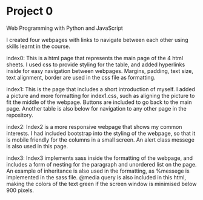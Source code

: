 # Project 0

Web Programming with Python and JavaScript
<!-- write up for the pages that i made -->
I created four webpages with links to navigate between each other using skills learnt in the course. 

index0:
This is a html page that represents the main page of the 4 html sheets. I used css to provide styling for the table, and added hyperlinks inside for easy navigation between webpages. Margins, padding, text size, text alignment, border are used in the css file as formatting.

index1:
This is the page that includes a short introduction of myself. I added a picture and more formatting for index1.css, such as aligning the picture to fit the middle of the webpage. Buttons are included to go back to the main page. Another table is also below for navigation to any other page in the repository.

index2:
Index2 is a more responsive webpage that shows my common interests. I had included bootstrap into the styling of the webpage, so that it is mobile friendly for the columns in a small screen.  An alert class messege is also used in this page.

index3:
Index3 implements sass inside the formatting of the webpage, and includes a form of nesting for the paragraph and unordered list on the page. An example of inheritance is also used in the formatting, as %messege is implemented in the sass file. @media query is also included in this html, making the colors of the text green if the screen window is minimised below 900 pixels.